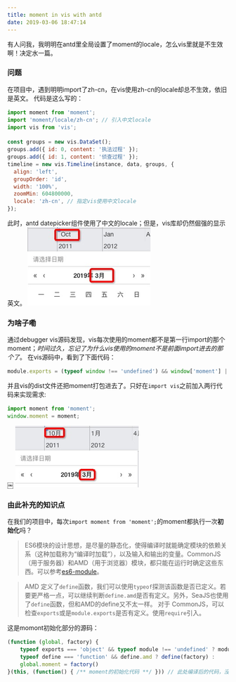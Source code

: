 ```yaml
---
title: moment in vis with antd
date: 2019-03-06 18:47:14
---
```

有人问我，我明明在antd里全局设置了moment的locale，怎么vis里就是不生效啊！决定水一篇。
<!--more-->

### 问题
在项目中，遇到明明import了zh-cn，在vis使用zh-cn的locale却总不生效，依旧是英文。
代码是这么写的：
``` js
import moment from 'moment';
import 'moment/locale/zh-cn'; // 引入中文locale
import vis from 'vis';

const groups = new vis.DataSet();
groups.add({ id: 0, content: '执法过程' });
groups.add({ id: 1, content: '侦查过程' });
timeline = new vis.Timeline(instance, data, groups, {
  align: 'left',
  groupOrder: 'id',
  width: '100%',
  zoomMin: 604800000,
  locale: 'zh-cn', // 指定vis使用中文locale
});
```
此时，antd datepicker组件使用了中文的locale；但是，vis库却仍然倔强的显示英文。
![](/post-images/vis-in-moment-1.png)

### 为啥子嘞
通过debugger vis源码发现，vis每次使用的moment都不是第一行import的那个moment；*时间过久，忘记了为什么vis使用的moment不是前面import进去的那个了*。
在vis源码中，看到了下面代码：
``` js
module.exports = (typeof window !== 'undefined') && window['moment'] || require('moment');
```
并且vis的dist文件还把moment打包进去了。只好在`import vis`之前加入两行代码来实现需求:

``` js
import moment from 'moment';
window.moment = moment;
```
￼
![](/post-images/vis-in-moment-2.png)

### 由此补充的知识点

在我们的项目中，每次`import moment from 'moment';`的moment都执行一次**初始化**吗？

> ES6模块的设计思想，是尽量的静态化，使得编译时就能确定模块的依赖关系（这种加载称为“编译时加载”），以及输入和输出的变量。CommonJS（用于服务器）和AMD（用于浏览器）模块，都只能在运行时确定这些东西。可以参考[es6-module](http://es6.ruanyifeng.com/#docs/module)。

> AMD 定义了`define`函数，我们可以使用`typeof`探测该函数是否已定义。若要更严格一点，可以继续判断`define.amd`是否有定义。另外，SeaJS也使用了`define`函数，但和AMD的define又不太一样。
对于 CommonJS，可以检查`exports`或是`module.exports`是否有定义。使用`require`引入。

这是momont初始化部分的源码：
``` js
(function (global, factory) {
    typeof exports === 'object' && typeof module !== 'undefined' ? module.exports = factory() :
    typeof define === 'function' && define.amd ? define(factory) :
    global.moment = factory()
}(this, (function() { /** moment的初始化代码 **/ })) // 此处编译后的代码，没有把moment挂在window下面
```
